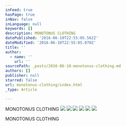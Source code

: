 ```yaml
---
inFeed: true
hasPage: true
inNav: false
inLanguage: null
keywords: []
description: MONOTONUS CLOTHING
datePublished: '2016-06-10T22:55:05.562Z'
dateModified: '2016-06-10T22:55:05.070Z'
title: ''
author:
  - name: ''
    url: ''
sourcePath: _posts/2016-06-10-monotonus-clothing.md
authors: []
publisher: null
starred: false
url: monotonus-clothing/index.html
_type: Article

---
```

MONOTONUS CLOTHING
![](https://the-grid-user-content.s3-us-west-2.amazonaws.com/78d857f1-d8c4-4bd3-9d30-5bef037c270a.jpg)
![](https://the-grid-user-content.s3-us-west-2.amazonaws.com/04229973-cc2b-49b8-bd16-a487de963521.jpg)
![](https://the-grid-user-content.s3-us-west-2.amazonaws.com/21833a96-0962-4ad1-a88f-09e9ac01710c.jpg)
![](https://the-grid-user-content.s3-us-west-2.amazonaws.com/ce5b4adb-37de-4f8e-9758-afb890fd1f5b.jpg)
![](https://the-grid-user-content.s3-us-west-2.amazonaws.com/538dfd6c-e14b-41ce-91dc-3ba967156ee6.jpg)
![](https://the-grid-user-content.s3-us-west-2.amazonaws.com/51e88773-ff4b-4868-ace8-d68a5f357d1a.jpg)

MONOTONUS CLOTHING